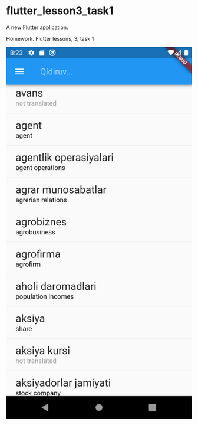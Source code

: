 # flutter_lesson3_task1

A new Flutter application.

Homework. Flutter lessons, 3, task 1

![](screen1.png)
